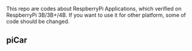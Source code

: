 This repo are codes about RespberryPi Applications, which verified on RespberryPi 3B/3B+/4B. If you want to use it for other platform, some of code should be changed.

## piCar
